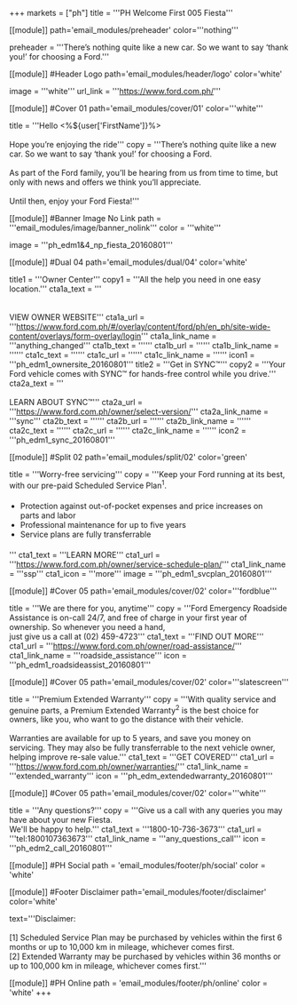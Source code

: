 +++
markets = ["ph"]
title = '''PH Welcome First 005 Fiesta'''

[[module]]
path='email_modules/preheader'
color='''nothing'''

preheader = '''There’s nothing quite like a new car. So we want to say ‘thank you!’ for choosing a Ford.'''

[[module]] #Header Logo
path='email_modules/header/logo'
color='white'

  image = '''white'''
  url_link = '''https://www.ford.com.ph/'''

[[module]] #Cover 01
path='email_modules/cover/01'
color='''white'''
 
  title = '''Hello <%${user['FirstName']}%><br /><br />Hope you’re enjoying the ride'''
  copy = '''There’s nothing quite like a new car. So we want to say ‘thank you!’ for choosing a Ford.<br /><br />As part of the Ford family, you’ll be hearing from us from time to time, but only with news and offers we think you’ll appreciate.<br /><br />Until then, enjoy your Ford Fiesta!'''

[[module]] #Banner Image No Link
path = '''email_modules/image/banner_nolink'''
color = '''white'''

  image = '''ph_edm1&4_np_fiesta_20160801'''

[[module]] #Dual 04
path='email_modules/dual/04'
color='white'

  title1 = '''Owner Center'''
  copy1 = '''All the help you need in one easy location.'''
  cta1a_text = '''<br /><br /><br />VIEW OWNER WEBSITE'''
  cta1a_url = '''https://www.ford.com.ph/#/overlay/content/ford/ph/en_ph/site-wide-content/overlays/form-overlay/login'''
  cta1a_link_name = '''anything_changed'''
  cta1b_text = ''''''
  cta1b_url = ''''''
  cta1b_link_name = ''''''
  cta1c_text = ''''''
  cta1c_url = ''''''
  cta1c_link_name = ''''''
  icon1 = '''ph_edm1_ownersite_20160801'''
  title2 = '''Get in SYNC&trade;'''
  copy2 = '''Your Ford vehicle comes with SYNC&trade; for hands-free control while you drive.'''
  cta2a_text = '''<br /><br />LEARN ABOUT SYNC&trade;'''
  cta2a_url = '''https://www.ford.com.ph/owner/select-version/'''
  cta2a_link_name = '''sync'''
  cta2b_text = ''''''
  cta2b_url = ''''''
  cta2b_link_name = ''''''
  cta2c_text = ''''''
  cta2c_url = ''''''
  cta2c_link_name = ''''''
  icon2 = '''ph_edm1_sync_20160801'''

[[module]] #Split 02
path='email_modules/split/02'
color='green'

  title = '''Worry-free servicing'''
  copy = '''Keep your Ford running at its best, with our pre-paid Scheduled Service Plan<sup>1</sup>.<ul style="margin: 20px; padding: 0;"><li>Protection against out-of-pocket expenses and price increases on parts and labor</li><li>Professional maintenance for up to five years</li><li>Service plans are fully transferrable</li></ul>'''
  cta1_text = '''LEARN MORE'''
  cta1_url = '''https://www.ford.com.ph/owner/service-schedule-plan/'''
  cta1_link_name = '''ssp'''
  cta1_icon = '''more'''
  image = '''ph_edm1_svcplan_20160801'''

[[module]] #Cover 05
path='email_modules/cover/02'
color='''fordblue'''

  title = '''We are there for you, anytime'''
  copy = '''Ford Emergency Roadside Assistance is on-call 24/7, and free of charge in your first year of ownership. So whenever you need a hand,<br />just give us a call at (02) 459-4723'''
  cta1_text = '''FIND OUT MORE'''
  cta1_url = '''https://www.ford.com.ph/owner/road-assistance/'''
  cta1_link_name = '''roadside_assistance'''
  icon = '''ph_edm1_roadsideassist_20160801'''

[[module]] #Cover 05
path='email_modules/cover/02'
color='''slatescreen'''

  title = '''Premium Extended Warranty'''
  copy = '''With quality service and genuine parts, a Premium Extended Warranty<sup>2</sup> is the best choice for owners, like you, who want to go the distance with their vehicle.<br /><br />Warranties are available for up to 5 years, and save you money on servicing. They may also be fully transferrable to the next vehicle owner, helping improve re-sale value.'''
  cta1_text = '''GET COVERED'''
  cta1_url = '''https://www.ford.com.ph/owner/warranties/'''
  cta1_link_name = '''extended_warranty'''
  icon = '''ph_edm_extendedwarranty_20160801'''

[[module]] #Cover 05
path='email_modules/cover/02'
color='''white'''

  title = '''Any questions?'''
  copy = '''Give us a call with any queries you may have about your new Fiesta.<br />We'll be happy to help.'''
  cta1_text = '''1800-10-736-3673'''
  cta1_url = '''tel:1800107363673'''
  cta1_link_name = '''any_questions_call'''
  icon = '''ph_edm2_call_20160801'''

[[module]] #PH Social
path = 'email_modules/footer/ph/social'
color = 'white'

[[module]] #Footer Disclaimer
path='email_modules/footer/disclaimer'
color='white'

  text='''Disclaimer: <br /><br />[1] Scheduled Service Plan may be purchased by vehicles within the first 6 months or up to 10,000 km in mileage, whichever comes first. <br />[2] Extended Warranty may be purchased by vehicles within 36 months or up to 100,000 km in mileage, whichever comes first.'''

[[module]] #PH Online
path = 'email_modules/footer/ph/online'
color = 'white'
+++